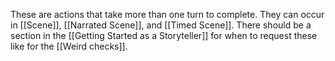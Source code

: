 These are actions that take more than one turn to complete. They can occur in [[Scene]], [[Narrated Scene]], and [[Timed Scene]]. There should be a section in the [[Getting Started as a Storyteller]] for when to request these like for the [[Weird checks]].